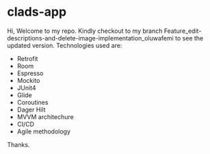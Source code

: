 # clads-app

Hi, Welcome to my repo. Kindly checkout to my branch   Feature_edit-descriptions-and-delete-image-implementation_oluwafemi  to see the updated version.
Technologies used are:
* Retrofit
* Room
* Espresso
* Mockito
* JUnit4
* Glide
* Coroutines
* Dager Hilt
* MVVM architechure
* CI/CD
* Agile methodology

Thanks.
